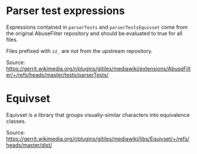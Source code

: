 # Parser test expressions

Expressions contained in `parserTests` and `parserTestsEquivset` come from the original
AbuseFilter repository and should be evaluated to true for all files.

Files prefixed with `zz_` are not from the upstream repository.

Source: https://gerrit.wikimedia.org/r/plugins/gitiles/mediawiki/extensions/AbuseFilter/+/refs/heads/master/tests/parserTests/

# Equivset

Equivset is a library that groups visually-similar characters into equivalence classes.

Source: https://gerrit.wikimedia.org/r/plugins/gitiles/mediawiki/libs/Equivset/+/refs/heads/master/dist/